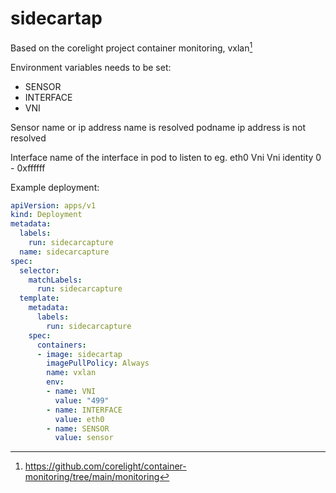 # sidecartap

Based on the corelight project container monitoring, vxlan[^1]


Environment variables needs to be set:
* SENSOR 
* INTERFACE
* VNI

Sensor
    name or ip address
    name is resolved podname
    ip address is not resolved

Interface
    name of the interface in pod to listen to
    eg. eth0
Vni
    Vni identity 0 - 0xffffff


Example deployment:

```yaml
apiVersion: apps/v1
kind: Deployment
metadata:
  labels:
    run: sidecarcapture
  name: sidecarcapture
spec:
  selector:
    matchLabels:
      run: sidecarcapture
  template:
    metadata:
      labels:
        run: sidecarcapture
    spec:
      containers:
      - image: sidecartap
        imagePullPolicy: Always
        name: vxlan
        env:
        - name: VNI
          value: "499"
        - name: INTERFACE
          value: eth0
        - name: SENSOR
          value: sensor
```


[^1]: https://github.com/corelight/container-monitoring/tree/main/monitoring